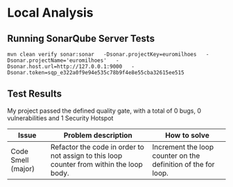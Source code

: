 # Local Analysis

## Running SonarQube Server Tests

```
mvn clean verify sonar:sonar   -Dsonar.projectKey=euromilhoes   -Dsonar.projectName='euromilhoes'   -Dsonar.host.url=http://127.0.0.1:9000   -Dsonar.token=sqp_e322a0f9e94e535c78b9f4e8e55cba32615ee515
```


## Test Results

My project passed the defined quality gate, with a total of 0 bugs, 0 vulnerabilities and 1 Security Hotspot

| Issue              | Problem description                                          | How to solve                                                 |
|------------------|------------------------------------------------------------|------------------------------------------------------------|
| Code Smell (major) | Refactor the code in order to not assign to this loop counter from within the loop body. | Increment the loop counter on the definition of the for loop. |

